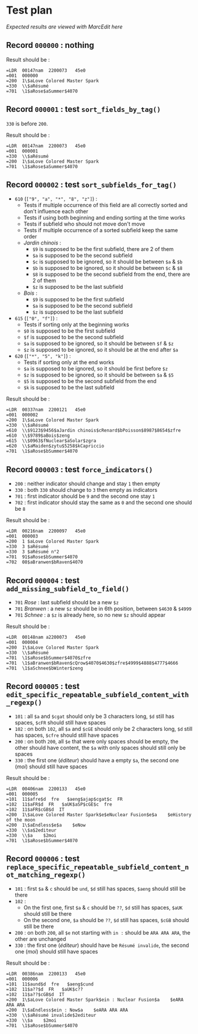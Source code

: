 # Test plan

_Expected results are viewed with MarcEdit here_

## Record `000000` : nothing

Result should be :

```
=LDR  00147nam  2200073   45e0
=001  000000
=200  1\$aLove Colored Master Spark
=330  \\$aRésumé
=701  \1$aRose$aSummer$4070
```

## Record `000001` : test `sort_fields_by_tag()`

`330` is before `200`.

Result should be :

```
=LDR  00147nam  2200073   45e0
=001  000001
=330  \\$aRésumé
=200  1\$aLove Colored Master Spark
=701  \1$aRose$aSummer$4070
```

## Record `000002` : test `sort_subfields_for_tag()`

* `610` (`["9", "a", "*", "8", "z"]`) :
  * Tests if multiple occurrence of this field are all correctly sorted and don't influence each other
  * Tests if using both beginning and ending sorting at the time works
  * Tests if subfield who should not move don't move
  * Tests if multiple occurrence of a sorted subfield keep the same order
  * _Jardin chinois_ :
    * `$9` is supposed to be the first subfield, there are 2 of them
    * `$a` is supposed to be the second subfield
    * `$c` is supposed to be ignored, so it should be between `$a` & `$b`
    * `$b` is supposed to be ignored, so it should be between `$c` & `$8`
    * `$8` is supposed to be the second subfield from the end, there are 2 of them
    * `$z` is supposed to be the last subfield
  * _Bois_ :
    * `$9` is supposed to be the first subfield
    * `$a` is supposed to be the second subfield
    * `$z` is supposed to be the last subfield
* `615` (`["0", "f"]`) :
  * Tests if sorting only at the beginning works
  * `$0` is supposed to be the first subfield
  * `$f` is supposed to be the second subfield
  * `$a` is supposed to be ignored, so it should be between `$f` & `$z`
  * `$z` is supposed to be ignored, so it should be at the end after `$a`
* `620` (`["*", "5", "k"]`) :
  * Tests if sorting only at the end works
  * `$a` is supposed to be ignored, so it should be first before `$z`
  * `$z` is supposed to be ignored, so it should be between `$a` & `$5`
  * `$5` is supposed to be the second subfield from the end
  * `$k` is supposed to be the last subfield

Result should be :

```
=LDR  00337nam  2200121   45e0
=001  000002
=200  1\$aLove Colored Master Spark
=330  \\$aRésumé
=610  \\$9123$9456$aJardin chinois$cRenard$bPoisson$8987$8654$zfre
=610  \\$9789$aBois$zeng
=615  \\$0963$fNuclear$aSolar$zgra
=620  \\$aMaiden$zytu$5258$kCapriccio
=701  \1$aRose$bSummer$4070
```

## Record `000003` : test `force_indicators()`

* `200` : neither indicator should change and stay `1` then empty
* `330` : both `330` should change to `3` then empty as indicators
* `701` : first indicator should be `9` and the second one stay `1`
* `702` : first indicator should stay the same as `0` and the second one should be `8`

Result should be :

```
=LDR  00216nam  2200097   45e0
=001  000003
=200  1 $aLove Colored Master Spark
=330  3 $aRésumé
=330  3 $aRésumé n°2
=701  91$aRose$bSummer$4070
=702  08$aBranwen$bRaven$4070
```

## Record `000004` : test `add_missing_subfield_to_field()`

* `701` _Rose_ : last subfield should be a new `$z`
* `701` _Branwen_ : a new `$z` should be in 6th position, between `$4630` & `$4999`
* `701` _Schnee_ : a `$z` is already here, so no new `$z` should appear

Result should be :

```
=LDR  00148nam a2200073   45e0
=001  000004
=200  1\$aLove Colored Master Spark
=330  \\$aRésumé
=701  \1$aRose$bSummer$4070$zfre
=701  \1$aBranwen$bRaven$cQrow$4070$4630$zfre$4999$4888$4777$4666
=701  \1$aSchnee$bWinter$zeng
```

## Record `000005` : test `edit_specific_repeatable_subfield_content_with_regexp()`

* `101` : all `$a` and `$cgat` should only be 3 characters long, `$d` still has spaces, `$cFR` should still have spaces
* `102` : on both `102`, all `$a` and `$cGE` should only be 2 characters long, `$d` still has spaces, `$cfre` should still have spaces
* `200` : on both `200`, all `$e` that were only spaces should be empty, the other should have content, the `$a` with only spaces should still only be spaces
* `330` : the first one (_éditeur_) should have a empty `$a`, the second one (_moi_) should still have spaces

Result should be :

```
=LDR  00406nam  2200133   45e0
=001  000005
=101  11$afre$d  fre   $aeng$ajap$cgat$c  FR
=102  11$aFR$d  FR   $aUK$aSP$cGE$c  fre
=102  11$aFR$cGB$d  IT  
=200  1\$aLove Colored Master Spark$e$eNuclear Fusion$e$a    $eHistory of the moon
=200  1\$aEndless$e$a    $eNow
=330  \\$a$2editeur
=330  \\$a    $2moi
=701  \1$aRose$bSummer$4070
```

## Record `000006` : test `replace_specific_repeatable_subfield_content_not_matching_regexp()`

* `101` : first `$a` & `c` should be `und`, `$d` still has spaces, `$aeng` should still be there
* `102` :
  * On the first one, first `$a` & `c` should be `??`, `$d` still has spaces, `$aUK` should still be there
  * On the second one, `$a` should be `??`, `$d` still has spaces, `$cGB` should still be there
* `200` : on both `200`, all `$e` not starting with `in :` should be `ARA ARA ARA`, the other are unchanged
* `330` : the first one (_éditeur_) should have be `Résumé invalide`, the second one (_moi_) should still have spaces

Result should be :

```
=LDR  00386nam  2200133   45e0
=001  000006
=101  11$aund$d  fre   $aeng$cund
=102  11$a??$d  FR   $aUK$c??
=102  11$a??$cGB$d  IT  
=200  1\$aLove Colored Master Spark$ein : Nuclear Fusion$a    $eARA ARA ARA
=200  1\$aEndless$ein : Now$a    $eARA ARA ARA
=330  \\$aRésumé invalide$2editeur
=330  \\$a    $2moi
=701  \1$aRose$bSummer$4070
```